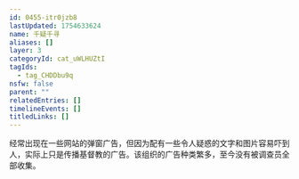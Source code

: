 ```yaml
---
id: 0455-itr0jzb8
lastUpdated: 1754633624
name: 千疑千寻
aliases: []
layer: 3
categoryId: cat_uWLHUZtI
tagIds:
  - tag_CHDDbu9q
nsfw: false
parent: ""
relatedEntries: []
timelineEvents: []
titledLinks: []
---
```


经常出现在一些网站的弹窗广告，但因为配有一些令人疑惑的文字和图片容易吓到人，实际上只是传播基督教的广告。该组织的广告种类繁多，至今没有被调查员全部收集。